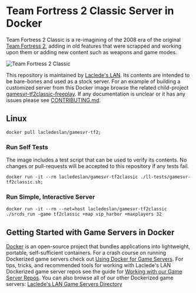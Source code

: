 # Team Fortress 2 Classic Server in Docker

Team Fortress 2 Classic is a re-imagining of the 2008 era of the original [Team Fortress 2](https://github.com/LacledesLAN/gamesvr-tf2), adding in old features that were scrapped and working upon them or adding new content such as weapons and game modes.

![Team Fortress 2 Classic](https://raw.githubusercontent.com/LacledesLAN/gamesvr-tf2classic/master/.misc/banner.png "Team Fortress 2 Classic")

This repository is maintained by [Laclede's LAN](https://lacledeslan.com). Its contents are intended to be bare-bones and used as a stock server. For an example of building a customized server from this Docker image browse the related child-project [gamesvr-tf2classic-freeplay](https://github.com/LacledesLAN/gamesvr-tf2classic-freeplay). If any documentation is unclear or it has any issues please see [CONTRIBUTING.md](./CONTRIBUTING.md).

## Linux

```
docker pull lacledeslan/gamesvr-tf2;
```

### Run Self Tests

The image includes a test script that can be used to verify its contents. No changes or pull-requests will be accepted to this repository if any tests fail.

```shell
docker run -it --rm lacledeslan/gamesvr-tf2classic ./ll-tests/gamesvr-tf2classic.sh;
```

### Run Simple, Interactive Server

```shell
docker run -it --rm --net=host lacledeslan/gamesvr-tf2classic ./srcds_run -game tf2classic +map vip_harbor +maxplayers 32
```

## Getting Started with Game Servers in Docker

[Docker](https://docs.docker.com/) is an open-source project that bundles applications into lightweight, portable, self-sufficient containers. For a crash course on running Dockerized game servers check out [Using Docker for Game Servers](https://github.com/LacledesLAN/README.1ST/blob/master/GameServers/DockerAndGameServers.md). For tips, tricks, and recommended tools for working with Laclede's LAN Dockerized game server repos see the guide for [Working with our Game Server Repos](https://github.com/LacledesLAN/README.1ST/blob/master/GameServers/WorkingWithOurRepos.md). You can also browse all of our other Dockerized game servers: [Laclede's LAN Game Servers Directory](https://github.com/LacledesLAN/README.1ST/tree/master/GameServers)
